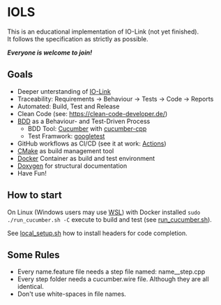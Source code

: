 # IOLS

This is an educational implementation of IO-Link (not yet finished).  
It follows the specification as strictly as possible.

***Everyone is welcome to join!***

## Goals
- Deeper unterstanding of [IO-Link](https://io-link.com/en/index.php)
- Traceability: Requirements → Behaviour → Tests → Code → Reports
- Automated: Build, Test and Release
- Clean Code (see: https://clean-code-developer.de/)
- [BDD](https://de.wikipedia.org/wiki/Behavior_Driven_Development) as a Behaviour- and Test-Driven Process
  - BDD Tool: [Cucumber](https://cucumber.io/) with [cucumber-cpp](https://github.com/cucumber/cucumber-cpp)
  - Test Framwork: [googletest](https://github.com/google/googletest)
- GitHub workflows as CI/CD (see it at work: [Actions](https://github.com/erichstuder/IOL/actions))
- [CMake](https://de.wikipedia.org/wiki/CMake) as build management tool
- [Docker](https://de.wikipedia.org/wiki/Docker_(Software)) Container as build and test environment
- [Doxygen](https://de.wikipedia.org/wiki/Doxygen) for structural documentation
- Have Fun!

## How to start
On Linux (Windows users may use [WSL](https://learn.microsoft.com/en-us/windows/wsl/install)) with Docker installed `sudo ./run_cucumber.sh -C` execute to build and test
(see [run_cucumber.sh](https://github.com/erichstuder/IOL/blob/main/run_cucumber.sh)).
  
See [local_setup.sh](https://github.com/erichstuder/IOL/blob/main/local_setup.sh) how to install headers for code completion.

## Some Rules
- Every name.feature file needs a step file named: name__step.cpp
- Every step folder needs a cucumber.wire file. Although they are all identical.
- Don't use white-spaces in file names.
